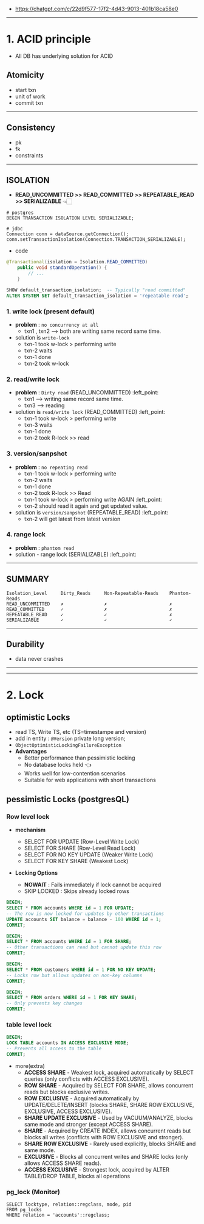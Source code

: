 - https://chatgpt.com/c/22d9f577-17f2-4d43-9013-401b18ca58e0

--- 
# 1. ACID principle
- All DB has underlying solution for ACID

## Atomicity
- start txn
- unit of work 
- commit txn

---
## Consistency
- pk
- fk
- constraints

---
## ISOLATION 
- **READ_UNCOMMITTED >> READ_COMMITTED >> REPEATABLE_READ >> SERIALIZABLE** 👈🏻

```
# postgres
BEGIN TRANSACTION ISOLATION LEVEL SERIALIZABLE;

# jdbc
Connection conn = dataSource.getConnection();
conn.setTransactionIsolation(Connection.TRANSACTION_SERIALIZABLE);
```

- code
```Java
@Transactional(isolation = Isolation.READ_COMMITTED)
    public void standardOperation() {
        // ...
    }
```
```sql
SHOW default_transaction_isolation;  -- Typically "read committed"
ALTER SYSTEM SET default_transaction_isolation = 'repeatable read';  
```

### 1. write lock (present default)
- **problem** : `no concurrency at all`
  - txn1 , txn2 --> both are writing same record same time.
- solution is `write-lock`
  - txn-1 took w-lock > performing write
  - txn-2 waits
  - txn-1 done
  - txn-2 took w-lock
  
### 2. read/write lock
- **problem** : `Dirty read` (READ_UNCOMMITTED) :left_point:
  - txn1  --> writing same record same time.
  - txn3 --> reading
- solution is `read/write lock` (READ_COMMITTED) :left_point:
    - txn-1 took w-lock > performing write
    - txn-3 waits
    - txn-1 done
    - txn-2 took R-lock >> read
  
### 3. version/sanpshot 
- **problem** : `no repeating read`
  - txn-1 took w-lock > performing write
  - txn-2 waits
  - txn-1 done
  - txn-2 took R-lock >> Read 
  - txn-1 took w-lock > performing write AGAIN :left_point:
  - txn-2 should read it again and get updated value.
- solution is `version/sanpshot` (REPEATABLE_READ) :left_point:
    - txn-2 will get latest from latest version
  
### 4. range lock 
- **problem** : `phantom read`
- solution - range lock (SERIALIZABLE) :left_point:

---
## SUMMARY
```
Isolation_Level	    Dirty_Reads	    Non-Repeatable-Reads	Phantom-Reads
READ_UNCOMMITTED	✗	            ✗	                    ✗
READ_COMMITTED	    ✓	            ✗	                    ✗
REPEATABLE_READ	    ✓	            ✓	                    ✗
SERIALIZABLE	    ✓	            ✓	                    ✓
```

  
---
## Durability
- data never crashes

---

---
# 2. Lock
## optimistic Locks
- read TS, Write TS, etc (TS=timestampe and version)
- add in entity : `@Version` private long version;
- `ObjectOptimisticLockingFailureException`
- **Advantages**
  - Better performance than pessimistic locking
  - No database locks held :point_left:
  - Works well for low-contention scenarios
  - Suitable for web applications with short transactions

## pessimistic Locks (postgresQL)
### Row level lock
- **mechanism**
  - SELECT FOR UPDATE (Row-Level Write Lock)
  - SELECT FOR SHARE (Row-Level Read Lock)
  - SELECT FOR NO KEY UPDATE (Weaker Write Lock)
  - SELECT FOR KEY SHARE (Weakest Lock)

- **Locking Options**
  - **NOWAIT** : Fails immediately if lock cannot be acquired
  - SKIP LOCKED :  Skips already locked rows

```sql
BEGIN;
SELECT * FROM accounts WHERE id = 1 FOR UPDATE;
-- The row is now locked for updates by other transactions
UPDATE accounts SET balance = balance - 100 WHERE id = 1;
COMMIT;

BEGIN;
SELECT * FROM accounts WHERE id = 1 FOR SHARE;
-- Other transactions can read but cannot update this row
COMMIT;

BEGIN;
SELECT * FROM customers WHERE id = 1 FOR NO KEY UPDATE;
-- Locks row but allows updates on non-key columns
COMMIT;

BEGIN;
SELECT * FROM orders WHERE id = 1 FOR KEY SHARE;
-- Only prevents key changes
COMMIT;

```

### table level lock
```sql
BEGIN;
LOCK TABLE accounts IN ACCESS EXCLUSIVE MODE;
-- Prevents all access to the table
COMMIT;
```
- more(extra)
  - **ACCESS SHARE** - Weakest lock, acquired automatically by SELECT queries (only conflicts with ACCESS EXCLUSIVE).
  - **ROW SHARE** - Acquired by SELECT FOR SHARE, allows concurrent reads but blocks exclusive writes.
  - **ROW EXCLUSIVE** - Acquired automatically by UPDATE/DELETE/INSERT (blocks SHARE, SHARE ROW EXCLUSIVE, EXCLUSIVE, ACCESS EXCLUSIVE).
  - **SHARE UPDATE EXCLUSIVE** - Used by VACUUM/ANALYZE, blocks same mode and stronger (except ACCESS SHARE).
  - **SHARE** - Acquired by CREATE INDEX, allows concurrent reads but blocks all writes (conflicts with ROW EXCLUSIVE and stronger).
  - **SHARE ROW EXCLUSIVE** - Rarely used explicitly, blocks SHARE and same mode.
  - **EXCLUSIVE** - Blocks all concurrent writes and SHARE locks (only allows ACCESS SHARE reads).
  - **ACCESS EXCLUSIVE** - Strongest lock, acquired by ALTER TABLE/DROP TABLE, blocks all operations

### pg_lock (Monitor)
```
SELECT locktype, relation::regclass, mode, pid
FROM pg_locks
WHERE relation = 'accounts'::regclass;
```



